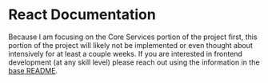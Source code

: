 # React Documentation
Because I am focusing on the Core Services portion of the project first, this portion of the project will likely not be implemented or even thought about intensively for at least a couple weeks. If you are interested in frontend development (at any skill level) please reach out using the information in the [base README](https://github.com/OWurst/PortfolioProject/tree/main#readme).